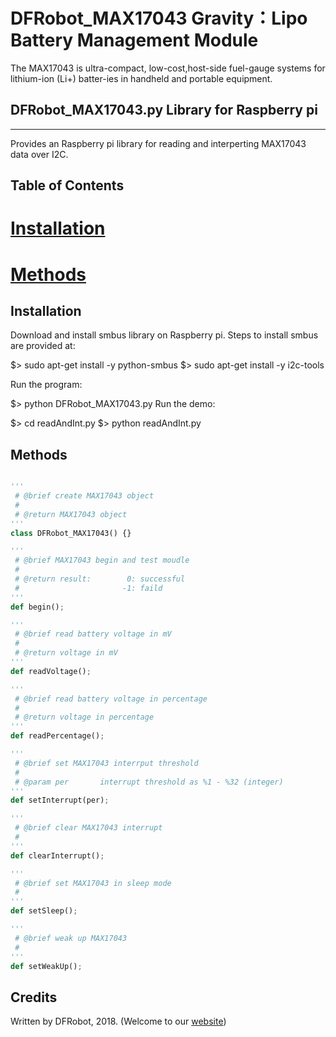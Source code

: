 # DFRobot_MAX17043 Gravity：Lipo Battery Management Module

The MAX17043 is ultra-compact, low-cost,host-side fuel-gauge systems 
for lithium-ion (Li+) batter-ies in handheld and portable equipment.

## DFRobot_MAX17043.py Library for Raspberry pi
---------------------------------------------------------
Provides an Raspberry pi library for reading and interperting MAX17043 data over I2C.

## Table of Contents

# [Installation](#installation)
# [Methods](#methods)

## Installation

Download and install smbus library on Raspberry pi. Steps to install smbus are provided at:

$> sudo apt-get install -y python-smbus
$> sudo apt-get install -y i2c-tools

Run the program:

$> python DFRobot_MAX17043.py
Run the demo:

$> cd readAndInt.py
$> python readAndInt.py

## Methods

```python

'''
 # @brief create MAX17043 object
 #
 # @return MAX17043 object
'''
class DFRobot_MAX17043() {}

'''
 # @brief MAX17043 begin and test moudle
 #
 # @return result:        0: successful
 #                       -1: faild
'''
def begin();

'''
 # @brief read battery voltage in mV
 #
 # @return voltage in mV
'''
def readVoltage();

'''
 # @brief read battery voltage in percentage
 #
 # @return voltage in percentage
'''
def readPercentage();

'''
 # @brief set MAX17043 interrput threshold
 #
 # @param per       interrupt threshold as %1 - %32 (integer)
'''
def setInterrupt(per);

'''
 # @brief clear MAX17043 interrupt
 # 
'''
def clearInterrupt();

'''
 # @brief set MAX17043 in sleep mode
 # 
'''
def setSleep();

'''
 # @brief weak up MAX17043
 # 
'''
def setWeakUp();

```

## Credits

Written by DFRobot, 2018. (Welcome to our [website](https://www.dfrobot.com/))
